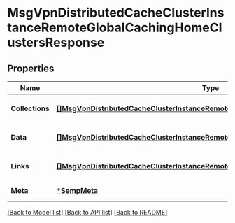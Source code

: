 # MsgVpnDistributedCacheClusterInstanceRemoteGlobalCachingHomeClustersResponse

## Properties
Name | Type | Description | Notes
------------ | ------------- | ------------- | -------------
**Collections** | [**[]MsgVpnDistributedCacheClusterInstanceRemoteGlobalCachingHomeClusterCollections**](MsgVpnDistributedCacheClusterInstanceRemoteGlobalCachingHomeClusterCollections.md) |  | [optional] [default to null]
**Data** | [**[]MsgVpnDistributedCacheClusterInstanceRemoteGlobalCachingHomeCluster**](MsgVpnDistributedCacheClusterInstanceRemoteGlobalCachingHomeCluster.md) |  | [optional] [default to null]
**Links** | [**[]MsgVpnDistributedCacheClusterInstanceRemoteGlobalCachingHomeClusterLinks**](MsgVpnDistributedCacheClusterInstanceRemoteGlobalCachingHomeClusterLinks.md) |  | [optional] [default to null]
**Meta** | [***SempMeta**](SempMeta.md) |  | [default to null]

[[Back to Model list]](../README.md#documentation-for-models) [[Back to API list]](../README.md#documentation-for-api-endpoints) [[Back to README]](../README.md)

